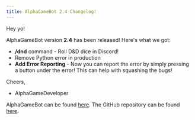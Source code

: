 ```yaml
---
title: AlphaGameBot 2.4 Changelog!
---
```

Hey yo!

AlphaGameBot version **2.4** has been released!  Here's what we got:
* **/dnd** command - Roll D&D dice in Discord!
* Remove Python error in production
* **Add Error Reporting** - Now you can report the error by simply pressing a button under the error!  This can help with squashing the bugs!

Cheers,
 * AlphaGameDeveloper
 
  AlphaGameBot can be found [here](/alphagamebot).  The GitHub repository can be found [here](https://github.com/AlphaGameDeveloper/AlphaGameBot).
